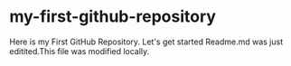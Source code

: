 # my-first-github-repository

Here is my First GitHub Repository. Let's get started
Readme.md was just editited.This file was modified locally.
